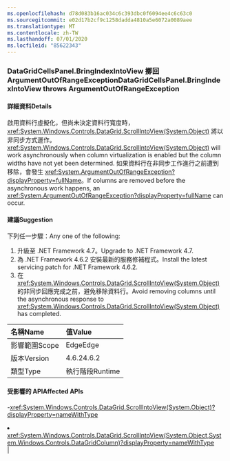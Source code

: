 ```yaml
---
ms.openlocfilehash: d78d083b16ac034c6c393dbc0f6094ee4c6c63c0
ms.sourcegitcommit: e02d17b2cf9c1258dadda4810a5e6072a0089aee
ms.translationtype: MT
ms.contentlocale: zh-TW
ms.lasthandoff: 07/01/2020
ms.locfileid: "85622343"
---
```

### <a name="datagridcellspanelbringindexintoview-throws-argumentoutofrangeexception"></a><span data-ttu-id="3278b-101">DataGridCellsPanel.BringIndexIntoView 擲回 ArgumentOutOfRangeException</span><span class="sxs-lookup"><span data-stu-id="3278b-101">DataGridCellsPanel.BringIndexIntoView throws ArgumentOutOfRangeException</span></span>

#### <a name="details"></a><span data-ttu-id="3278b-102">詳細資料</span><span class="sxs-lookup"><span data-stu-id="3278b-102">Details</span></span>

<span data-ttu-id="3278b-103">啟用資料行虛擬化，但尚未決定資料行寬度時，<xref:System.Windows.Controls.DataGrid.ScrollIntoView(System.Object)> 將以非同步方式運作。</span><span class="sxs-lookup"><span data-stu-id="3278b-103"><xref:System.Windows.Controls.DataGrid.ScrollIntoView(System.Object)> will work asynchronously when column virtualization is enabled but the column widths have not yet been determined.</span></span>  <span data-ttu-id="3278b-104">如果資料行在非同步工作進行之前遭到移除，會發生 <xref:System.ArgumentOutOfRangeException?displayProperty=fullName>。</span><span class="sxs-lookup"><span data-stu-id="3278b-104">If columns are removed before the asynchronous work happens, an <xref:System.ArgumentOutOfRangeException?displayProperty=fullName> can occur.</span></span>

#### <a name="suggestion"></a><span data-ttu-id="3278b-105">建議</span><span class="sxs-lookup"><span data-stu-id="3278b-105">Suggestion</span></span>

<span data-ttu-id="3278b-106">下列任一步驟：</span><span class="sxs-lookup"><span data-stu-id="3278b-106">Any one of the following:</span></span><ol><li><span data-ttu-id="3278b-107">升級至 .NET Framework 4.7。</span><span class="sxs-lookup"><span data-stu-id="3278b-107">Upgrade to .NET Framework 4.7.</span></span></li><li><span data-ttu-id="3278b-108">為 .NET Framework 4.6.2 安裝最新的服務修補程式。</span><span class="sxs-lookup"><span data-stu-id="3278b-108">Install the latest servicing patch for .NET Framework 4.6.2.</span></span></li><li><span data-ttu-id="3278b-109">在 <xref:System.Windows.Controls.DataGrid.ScrollIntoView(System.Object)> 的非同步回應完成之前，避免移除資料行。</span><span class="sxs-lookup"><span data-stu-id="3278b-109">Avoid removing columns until the asynchronous response to <xref:System.Windows.Controls.DataGrid.ScrollIntoView(System.Object)> has completed.</span></span></li></ol>

| <span data-ttu-id="3278b-110">名稱</span><span class="sxs-lookup"><span data-stu-id="3278b-110">Name</span></span>    | <span data-ttu-id="3278b-111">值</span><span class="sxs-lookup"><span data-stu-id="3278b-111">Value</span></span>       |
|:--------|:------------|
| <span data-ttu-id="3278b-112">影響範圍</span><span class="sxs-lookup"><span data-stu-id="3278b-112">Scope</span></span>   |<span data-ttu-id="3278b-113">Edge</span><span class="sxs-lookup"><span data-stu-id="3278b-113">Edge</span></span>|
|<span data-ttu-id="3278b-114">版本</span><span class="sxs-lookup"><span data-stu-id="3278b-114">Version</span></span>|<span data-ttu-id="3278b-115">4.6.2</span><span class="sxs-lookup"><span data-stu-id="3278b-115">4.6.2</span></span>|
|<span data-ttu-id="3278b-116">類型</span><span class="sxs-lookup"><span data-stu-id="3278b-116">Type</span></span>|<span data-ttu-id="3278b-117">執行階段</span><span class="sxs-lookup"><span data-stu-id="3278b-117">Runtime</span></span>

#### <a name="affected-apis"></a><span data-ttu-id="3278b-118">受影響的 API</span><span class="sxs-lookup"><span data-stu-id="3278b-118">Affected APIs</span></span>

-<xref:System.Windows.Controls.DataGrid.ScrollIntoView(System.Object)?displayProperty=nameWithType></li><li><xref:System.Windows.Controls.DataGrid.ScrollIntoView(System.Object,System.Windows.Controls.DataGridColumn)?displayProperty=nameWithType></li></ul>|
